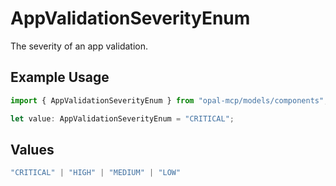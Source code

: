 # AppValidationSeverityEnum

The severity of an app validation.

## Example Usage

```typescript
import { AppValidationSeverityEnum } from "opal-mcp/models/components";

let value: AppValidationSeverityEnum = "CRITICAL";
```

## Values

```typescript
"CRITICAL" | "HIGH" | "MEDIUM" | "LOW"
```